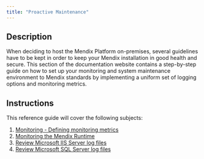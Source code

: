 ```yaml
---
title: "Proactive Maintenance"
---
```

## **Description**

When deciding to host the Mendix Platform on-premises, several guidelines have to be kept in order to keep your Mendix installation in good health and secure. This section of the documentation website contains a step-by-step guide on how to set up your monitoring and system maintenance environment to Mendix standards by implementing a uniform set of logging options and monitoring metrics.

## **Instructions**

This reference guide will cover the following subjects:

1.  [Monitoring - Defining monitoring metrics](monitoring-what-to-monitor)
2.  [Monitoring the Mendix Runtime](monitoring-mendix-runtime)
3.  [Review Microsoft IIS Server log files](review-log-files-ms-iis-server)
4.  [Review Microsoft SQL Server log files](review-log-files-ms-sql-server)
